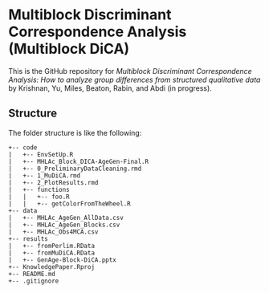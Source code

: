 # Multiblock Discriminant Correspondence Analysis (Multiblock DiCA)
This is the GitHub repository for _Multiblock Discriminant Correspondence Analysis: How to analyze group differences from structured qualitative data_ by Krishnan, Yu, Miles, Beaton, Rabin, and Abdi (in progress).

## Structure

The folder structure is like the following:
```
+-- code
|   +-- EnvSetUp.R
|   +-- MHLAc_Block_DICA-AgeGen-Final.R
|   +-- 0_PreliminaryDataCleaning.rmd
|   +-- 1_MuDiCA.rmd
|   +-- 2_PlotResults.rmd
|   +-- functions
|   |   +-- foo.R
|   |   +-- getColorFromTheWheel.R
+-- data
|   +-- MHLAc_AgeGen_AllData.csv
|   +-- MHLAc_AgeGen_Blocks.csv
|   +-- MHLAc_Obs4MCA.csv
+-- results
|   +-- fromPerlim.RData
|   +-- fromMuDiCA.RData
|   +-- GenAge-Block-DiCA.pptx
+-- KnowledgePaper.Rproj
+-- README.md
+-- .gitignore
```
